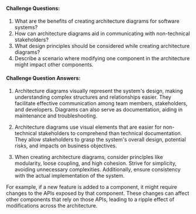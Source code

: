 #### Challenge Questions:

1. What are the benefits of creating architecture diagrams for software systems?
2. How can architecture diagrams aid in communicating with non-technical stakeholders?
3. What design principles should be considered while creating architecture diagrams?
4. Describe a scenario where modifying one component in the architecture might impact other components.


#### Challenge Question Answers:

1. Architecture diagrams visually represent the system's design, making understanding complex structures and relationships easier. They facilitate effective communication among team members, stakeholders, and developers. Diagrams can also serve as documentation, aiding in maintenance and troubleshooting.

2. Architecture diagrams use visual elements that are easier for non-technical stakeholders to comprehend than technical documentation. They allow stakeholders to grasp the system's overall design, potential risks, and impacts on business objectives.

3. When creating architecture diagrams, consider principles like modularity, loose coupling, and high cohesion. Strive for simplicity, avoiding unnecessary complexities. Additionally, ensure consistency with the actual implementation of the system.

For example, if a new feature is added to a component, it might require changes to the APIs exposed by that component. These changes can affect other components that rely on those APIs, leading to a ripple effect of modifications across the architecture.
 